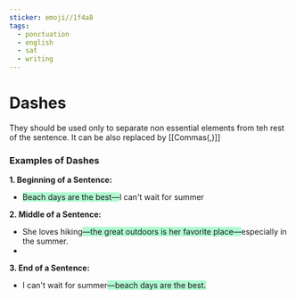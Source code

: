 ```yaml
---
sticker: emoji//1f4a8
tags:
  - ponctuation
  - english
  - sat
  - writing
---
```

# Dashes 
They should be used only to separate non essential elements from teh rest of the sentence. It can be also replaced by [[Commas(,)]]

### Examples of Dashes

**1. Beginning of a Sentence:** 
- <span style="background:#affad1">Beach days are the best—</span>I can't wait for summer

**2. Middle of a Sentence:**  
- She loves hiking<span style="background:#affad1">—the great outdoors is her favorite place—</span>especially in the summer.
- 
**3. End of a Sentence:**  
- I can't wait for summer<span style="background:#affad1">—beach days are the best.</span>
